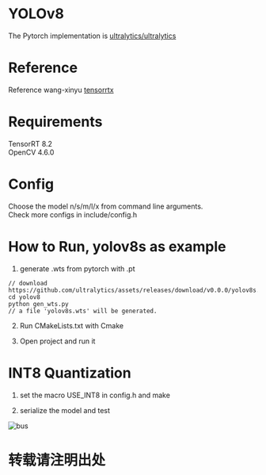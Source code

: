 
# YOLOv8
The Pytorch implementation is [ultralytics/ultralytics](https://github.com/ultralytics/ultralytics)

# Reference 
Reference wang-xinyu [tensorrtx](https://github.com/wang-xinyu/tensorrtx)

# Requirements
TensorRT 8.2\
OpenCV 4.6.0

# Config
Choose the model n/s/m/l/x from command line arguments.\
Check more configs in include/config.h

# How to Run, yolov8s as example
1. generate .wts from pytorch with .pt
```
// download https://github.com/ultralytics/assets/releases/download/v0.0.0/yolov8s.pt
cd yolov8
python gen_wts.py
// a file 'yolov8s.wts' will be generated.
```
2. Run CMakeLists.txt with Cmake

3. Open project and run it

# INT8 Quantization
1. set the macro USE_INT8 in config.h and make

2. serialize the model and test

![bus](https://github.com/tianqiang1223/yolov8_tensorrt/blob/main/images/bus.jpg)

# 转载请注明出处
